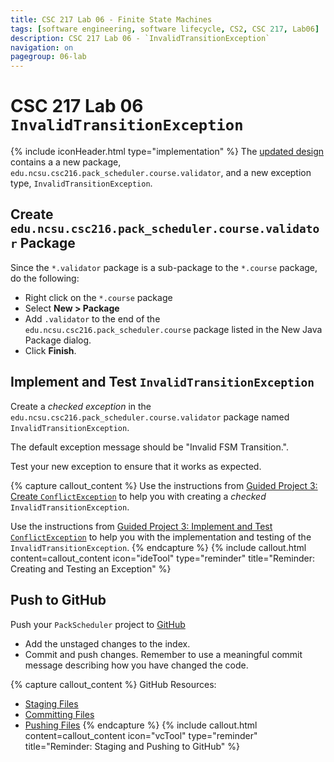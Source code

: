 ```yaml
---
title: CSC 217 Lab 06 - Finite State Machines
tags: [software engineering, software lifecycle, CS2, CSC 217, Lab06]
description: CSC 217 Lab 06 - `InvalidTransitionException`
navigation: on
pagegroup: 06-lab
---
```


# CSC 217 Lab 06 `InvalidTransitionException`
{% include iconHeader.html type="implementation" %}
The [updated design](06-lab-design) contains a a new package, `edu.ncsu.csc216.pack_scheduler.course.validator`, and a new exception type, `InvalidTransitionException`.  


## Create `edu.ncsu.csc216.pack_scheduler.course.validator` Package
Since the `*.validator` package is a sub-package to the `*.course` package, do the following:

  * Right click on the `*.course` package
  * Select **New > Package**
  * Add `.validator` to the end of the `edu.ncsu.csc216.pack_scheduler.course` package listed in the New Java Package dialog. 
  * Click **Finish**.
  

## Implement and Test `InvalidTransitionException`
Create a *checked exception* in the `edu.ncsu.csc216.pack_scheduler.course.validator` package named `InvalidTransitionException`. 

The default exception message should be "Invalid FSM Transition.".

Test your new exception to ensure that it works as expected.


{% capture callout_content %}
Use the instructions from [Guided Project 3: Create `ConflictException`](https://pages.github.ncsu.edu/engr-csc216/guided-projects/gp3/gp3-conflict-interface#create-conflictexception) to help you with creating a *checked* `InvalidTransitionException`. 

Use the instructions from [Guided Project 3: Implement and Test `ConflictException`](https://pages.github.ncsu.edu/engr-csc216/guided-projects/gp3/gp3-conflictexception) to help you with the implementation and testing of the `InvalidTransitionException`.
{% endcapture %}
{% include callout.html content=callout_content icon="ideTool" type="reminder" title="Reminder: Creating and Testing an Exception" %}


## Push to GitHub
Push your `PackScheduler` project to [GitHub](https://github.ncsu.edu)

  * Add the unstaged changes to the index.
  * Commit and push changes.  Remember to use a meaningful commit message describing how you have changed the code.  

{% capture callout_content %}
GitHub Resources:

  * [Staging Files](https://pages.github.ncsu.edu/engr-csc-software-development/practices-tools/git/git-staging)
  * [Committing Files](https://pages.github.ncsu.edu/engr-csc-software-development/practices-tools/git/git-commit)
  * [Pushing Files](https://pages.github.ncsu.edu/engr-csc-software-development/practices-tools/git/git-push)
{% endcapture %}
{% include callout.html content=callout_content icon="vcTool" type="reminder" title="Reminder: Staging and Pushing to GitHub" %}
